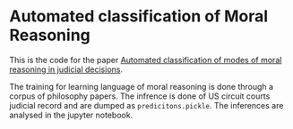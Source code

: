# Automated classification of Moral Reasoning

This is the code for the paper [Automated classification of modes of moral reasoning in judicial decisions](https://www.elgaronline.com/view/edcoll/9781788977449/9781788977449.00009.xml).

The training for learning language of moral reasoning is done through a corpus of philosophy papers. The infrence is done of US circuit courts judicial record and are dumped as ```predicitons.pickle```. The inferences are analysed in the jupyter notebook.
